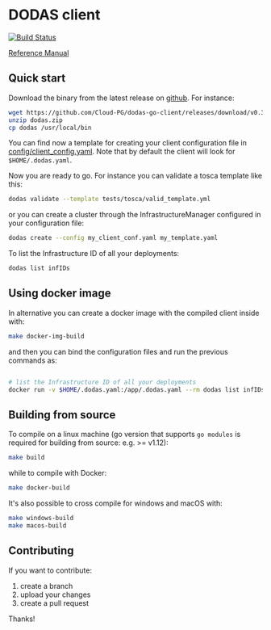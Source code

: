 
# DODAS client

[![Build Status](https://travis-ci.org/Cloud-PG/dodas-go-client.svg?branch=master)](https://travis-ci.org/Cloud-PG/dodas-go-client)

[Reference Manual](https://cloud-pg.github.io/dodas-go-client/dodas)

## Quick start

Download the binary from the latest release on [github](https://github.com/Cloud-PG/dodas-go-client/releases). For instance:

```bash
wget https://github.com/Cloud-PG/dodas-go-client/releases/download/v0.3.0-rc1/dodas.zip
unzip dodas.zip
cp dodas /usr/local/bin
```

You can find now a template for creating your client configuration file in [config/client_config.yaml](https://raw.githubusercontent.com/Cloud-PG/dodas-go-client/master/config/client_config.yaml). Note that by default the client will look for `$HOME/.dodas.yaml`.

Now you are ready to go. For instance you can validate a tosca template like this:

```bash
dodas validate --template tests/tosca/valid_template.yml
```

or you can create a cluster through the InfrastructureManager configured in your configuration file:

```bash
dodas create --config my_client_conf.yaml my_template.yaml
```

To list the Infrastructure ID of all your deployments:

```bash
dodas list infIDs
```

## Using docker image

In alternative you can create a docker image with the compiled client inside with:

```bash
make docker-img-build
```

and then you can bind the configuration files and run the previous commands as:

```bash

# list the Infrastructure ID of all your deployments
docker run -v $HOME/.dodas.yaml:/app/.dodas.yaml --rm dodas list infIDs
```

## Building from source

To compile on a linux machine (go version that supports `go modules` is required for building from source: e.g. >= v1.12):

```bash
make build
```

while to compile with Docker:

```bash
make docker-build
```

It's also possible to cross compile for windows and macOS with:

```bash
make windows-build
make macos-build
```

## Contributing

If you want to contribute:

1. create a branch
2. upload your changes
3. create a pull request

Thanks!
